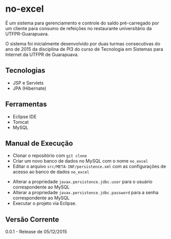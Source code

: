 # no-excel

É um sistema para gerenciamento e controle do saldo pré-carregado por um cliente para consumo de refeições no restaurante universitário da UTFPR-Guarapuava.

O sistema foi inicialmente desenvolvido por duas turmas consecutivas do ano de 2015 da disciplina de PI3 do curso de Tecnologia em Sistemas para Internet da UTFPR de Guarapuava. 

## Tecnologias
- JSP e Servlets
- JPA (Hibernate)

## Ferramentas
- Eclipse IDE
- Tomcat
- MySQL

## Manual de Execução
+ Clonar o repositório com  `git clone`
+ Criar um novo banco de dados no MySQL com o nome `no_excel`
+ Editar o arquivo `src/META-INF/persistence.xml` com as configurações de acesso ao banco de dados `no_excel`
- Alterar a propriedade `javax.persistence.jdbc.user` para o usuário correspondente ao MySQL
- Alterar a propriedade `javax.persistence.jdbc.password` para a senha correspondente ao MySQL
- Executar o projeto via Eclipse.

## Versão Corrente
0.0.1 - Release de 05/12/2015

 

